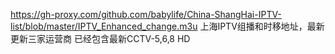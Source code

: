 https://gh-proxy.com/github.com/babylife/China-ShangHai-IPTV-list/blob/master/IPTV_Enhanced_change.m3u
上海IPTV组播和时移地址，最新更新三家运营商
已经包含最新CCTV-5,6,8 HD
